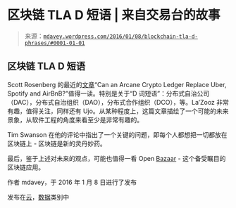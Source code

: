 <!--yml

类别：未分类

日期：2024 年 5 月 18 日 05:36:45

-->

# 区块链 TLA D 短语 | 来自交易台的故事

> 来源：[`mdavey.wordpress.com/2016/01/08/blockchain-tla-d-phrases/#0001-01-01`](https://mdavey.wordpress.com/2016/01/08/blockchain-tla-d-phrases/#0001-01-01)

## 区块链 TLA D 短语

Scott Rosenberg 的最近的[文章](https://medium.com/backchannel/can-an-arcane-crypto-ledger-replace-uber-spotify-and-airbnb-f8ce3846d84a#.ir53lcvhj)“Can an Arcane Crypto Ledger Replace Uber, Spotify and AirBnB?”值得一读。特别是关于“D 词短语”：分布式自治公司（DAC），分布式自治组织（DAO），分布式合作组织（DCO），等。La’Zooz 非常有趣，值得关注，同样还有 Ujo。从某种程度上，这篇文章描绘了一个可能的未来景象，从软件工程的角度来看至少是非常有趣的。

Tim Swanson 在他的评论中指出了一个关键的问题，即每个人都想把一切都放在区块链上 - 区块链是新的灵丹妙药。

最后，鉴于上述对未来的观点，可能也值得一看 Open [Bazaar](http://bravenewcoin.com/news/sneak-peek-at-bitcoins-upcoming-killer-app-open-bazaar/) - 这个备受瞩目的区块链应用。

作者 mdavey，于 2016 年 1 月 8 日进行了发布

发布在[云](https://mdavey.wordpress.com/category/hpc/cloud/)，[数据](https://mdavey.wordpress.com/category/data/)类别中
